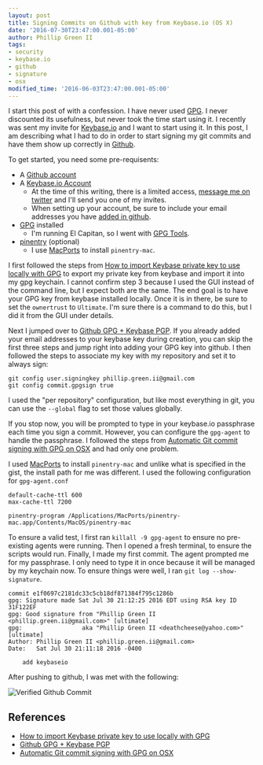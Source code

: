 ```yaml
---
layout: post
title: Signing Commits on Github with key from Keybase.io (OS X)
date: '2016-07-30T23:47:00.001-05:00'
author: Phillip Green II
tags:
- security
- keybase.io
- github
- signature
- osx
modified_time: '2016-06-03T23:47:00.001-05:00'
---
```


I start this post of with a confession.  I have never used [GPG][gpg].  I never discounted its usefulness, but never took the time start using it.  I recently was sent my invite for [Keybase.io][keybase-io] and I want to start using it.  In this post, I am describing what I had to do in order to start signing my git commits and have them show up correctly in [Github][github].

To get started, you need some pre-requisents:
 * A [Github account][github-join]
 * A [Keybase.io Account][keybase-io]
   * At the time of this writing, there is a limited access, [message me on twitter][twitter-phillipgreenii] and I'll send you one of my invites.
   * When setting up your account, be sure to include your email addresses you have [added in github][github-associated-email-addresses].
 * [GPG][gpg] installed
   * I'm running El Capitan, so I went with [GPG Tools][gpg-tools].
 * [pinentry][pinentry] (optional)
   * I use [MacPorts][macports] to install `pinentry-mac`.

I first followed the steps from [How to import Keybase private key to use locally with GPG][import-keybaseio-gpg] to export my private key from keybase and import it into my gpg keychain.  I cannot confirm step 3 because I used the GUI instead of the command line, but I expect both are the same.  The end goal is to have your GPG key from keybase installed locally.  Once it is in there, be sure to set the `ownertrust` to `Ultimate`.  I'm sure there is a command to do this, but I did it from the GUI under details.

Next I jumped over to [Github GPG + Keybase PGP][github-gpg-keybase-pgp].  If you already added your email addresses to your keybase key during creation, you can skip the first three steps and jump right into adding your GPG key into github.  I then followed the steps to associate my key with my repository and set it to always sign:

```
git config user.signingkey phillip.green.ii@gmail.com
git config commit.gpgsign true
```

I used the "per repository" configuration, but like most everything in git, you can use the `--global` flag to set those values globally.

If you stop now, you will be prompted to type in your keybase.io passphrase each time you sign a commit.  However, you can configure the `gpg-agent` to handle the passphrase.  I followed the steps from [Automatic Git commit signing with GPG on OSX][atomatic-git-sign-with-gpg-osx] and had only one problem.

I used [MacPorts][macports] to install `pinentry-mac` and unlike what is specified in the gist, the install path for me was different.  I used the following configuration for `gpg-agent.conf`

```
default-cache-ttl 600
max-cache-ttl 7200

pinentry-program /Applications/MacPorts/pinentry-mac.app/Contents/MacOS/pinentry-mac
```

To ensure a valid test, I first ran `killall -9 gpg-agent` to ensure no pre-existing agents were running.  Then I opened a fresh terminal, to ensure the scripts would run.  Finally, I made my first commit.  The agent prompted me for my passphrase.  I only need to type it in once because it will be managed by my keychain now.  To ensure things were well, I ran `git log --show-signature`.

```
commit e1f0697c2181dc33c5cb18df871384f795c1286b
gpg: Signature made Sat Jul 30 21:12:25 2016 EDT using RSA key ID 31F122EF
gpg: Good signature from "Phillip Green II <phillip.green.ii@gmail.com>" [ultimate]
gpg:                 aka "Phillip Green II <deathcheese@yahoo.com>" [ultimate]
Author: Phillip Green II <phillip.green.ii@gmail.com>
Date:   Sat Jul 30 21:11:18 2016 -0400

    add keybaseio
```

After pushing to github, I was met with the following:

![Verified Github Commit][img-verified-github-commit]


## References
* [How to import Keybase private key to use locally with GPG][import-keybaseio-gpg]
* [Github GPG + Keybase PGP][github-gpg-keybase-pgp]
* [Automatic Git commit signing with GPG on OSX][atomatic-git-sign-with-gpg-osx]


[atomatic-git-sign-with-gpg-osx]: <https://gist.github.com/bmhatfield/cc21ec0a3a2df963bffa3c1f884b676b> "Automatic Git commit signing with GPG on OSX"
[github]: <https://github.com/> "GitHub"
[github-associated-email-addresses]: <https://github.com/settings/emails> "Associated Email Addresses"
[github-join]: <https://github.com/join> "Join GitHub"
[github-gpg-keybase-pgp]: <https://www.ahmadnassri.com/blog/github-gpg-keybase-pgp/> "Github GPG + Keybase PGP"
[gpg]: <https://www.gnupg.org/> "GnuPG"
[gpg-tools]: <https://gpgtools.org/> "GPG Tools"
[import-keybaseio-gpg]: <http://www.keybits.net/2016/02/import-keybase-private-key/> "How to import Keybase private key to use locally with GPG"
[keybase-io]: <https://keybase.io/> "Keybase.io"
[macports]: <https://www.macports.org/> "MacPorts"
[pinentry]: <https://www.gnupg.org/related_software/pinentry/index.en.html> "Gnu Pinentry"
[twitter-phillipgreenii]: <https://twitter.com/phillipgreenii> "phillipgreenii (twitter)"


[img-verified-github-commit]: <{{ site.baseurl }}/images/signing-commits-on-github-with-keybaseio/verified-github-commit.png> "Verified Github Commit"
